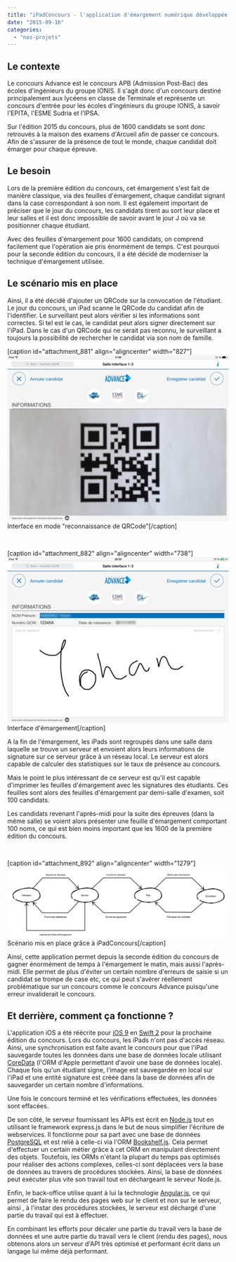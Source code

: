 ```yaml
---
title: "iPadConcours - l'application d'émargement numérique développée par 3IE"
date: "2015-09-16"
categories: 
  - "nos-projets"
---
```


## Le contexte

Le concours Advance est le concours APB (Admission Post-Bac) des écoles d'ingénieurs du groupe IONIS. Il s'agit donc d'un concours destiné principalement aux lycéens en classe de Terminale et représente un concours d'entrée pour les écoles d'ingénieurs du groupe IONIS, à savoir l'EPITA, l'ESME Sudria et l'IPSA.

Sur l'édition 2015 du concours, plus de 1600 candidats se sont donc retrouvés à la maison des examens d'Arcueil afin de passer ce concours. Afin de s'assurer de la présence de tout le monde, chaque candidat doit émarger pour chaque épreuve.

## Le besoin

Lors de la première édition du concours, cet émargement s'est fait de manière classique, via des feuilles d'émargement, chaque candidat signant dans la case correspondant à son nom. Il est également important de préciser que le jour du concours, les candidats tirent au sort leur place et leur salles et il est donc impossible de savoir avant le jour J où va se positionner chaque étudiant.

Avec des feuilles d'émargement pour 1600 candidats, on comprend facilement que l'opération aie pris énormément de temps. C'est pourquoi pour la seconde édition du concours, il a été décidé de moderniser la technique d'émargement utilisée.

## Le scénario mis en place

Ainsi, il a été décidé d'ajouter un QRCode sur la convocation de l'étudiant. Le jour du concours, un iPad scanne le QRCode du candidat afin de l'identifier. Le surveillant peut alors vérifier si les informations sont correctes. Si tel est le cas, le candidat peut alors signer directement sur l'iPad. Dans le cas d'un QRCode qui ne serait pas reconnu, le surveillant a toujours la possibilité de rechercher le candidat via son nom de famille.

\[caption id="attachment\_881" align="aligncenter" width="827"\][![IMG_0083 - copie](/assets/images/IMG_0083-copie.jpg)](https://blog.3ie.fr/wp-content/uploads/2015/09/IMG_0083-copie.jpg) Interface en mode "reconnaissance de QRCode"\[/caption\]

 

\[caption id="attachment\_882" align="aligncenter" width="738"\][![IMG_0081 - copie](/assets/images/IMG_0081-copie.png)](https://blog.3ie.fr/wp-content/uploads/2015/09/IMG_0081-copie.png) Interface d'émargement\[/caption\]

A la fin de l'émargement, les iPads sont regroupés dans une salle dans laquelle se trouve un serveur et envoient alors leurs informations de signature sur ce serveur grâce à un réseau local. Le serveur est alors capable de calculer des statistiques sur le taux de présence au concours.

Mais le point le plus intéressant de ce serveur est qu'il est capable d'imprimer les feuilles d'émargement avec les signatures des étudiants. Ces feuilles sont alors des feuilles d'émargement par demi-salle d'examen, soit 100 candidats.

Les candidats revenant l'après-midi pour la suite des épreuves (dans la même salle) se voient alors présenter une feuille d'émargement comportant 100 noms, ce qui est bien moins important que les 1600 de la première édition du concours.

 

\[caption id="attachment\_892" align="aligncenter" width="1279"\][![Scenario iPadConcours](/assets/images/Scenario-iPadConcours1.png)](https://blog.3ie.fr/wp-content/uploads/2015/09/Scenario-iPadConcours1.png) Scénario mis en place grâce à iPadConcours\[/caption\]

Ainsi, cette application permet depuis la seconde édition du concours de gagner énormément de temps à l'émargement le matin, mais aussi l'après-midi. Elle permet de plus d'éviter un certain nombre d'erreurs de saisie si un candidat se trompe de case etc, ce qui peut s'avérer réellement problématique sur un concours comme le concours Advance puisqu'une erreur invaliderait le concours.

## Et derrière, comment ça fonctionne ?

L'application iOS a été réécrite pour [iOS 9](http://www.apple.com/fr/ios/whats-new/) en [Swift 2](https://developer.apple.com/swift/blog/?id=29) pour la prochaine édition du concours. Lors du concours, les iPads n'ont pas d'accès réseau. Ainsi, une synchronisation est faite avant le concours pour que l'iPad sauvegarde toutes les données dans une base de données locale utilisant [CoreData](https://developer.apple.com/library/mac/documentation/Cocoa/Conceptual/CoreData/cdProgrammingGuide.html) (l'ORM d'Apple permettant d'avoir une base de données locale). Chaque fois qu'un étudiant signe, l'image est sauvegardée en local sur l'iPad et une entité signature est créée dans la base de données afin de sauvegarder un certain nombre d'informations.

Une fois le concours terminé et les vérifications effectuées, les données sont effacées.

De son côté, le serveur fournissant les APIs est écrit en [Node.js](https://nodejs.org) tout en utilisant le framework express.js dans le but de nous simplifier l'écriture de webservices. Il fonctionne pour sa part avec une base de données [PostgreSQL](http://www.postgresql.org) et est relié à celle-ci via l'ORM [Bookshelf.js](http://bookshelfjs.org). Cela permet d'effectuer un certain métier grâce à cet ORM en manipulant directement des objets. Toutefois, les ORMs n'étant la plupart du temps pas optimisés pour réaliser des actions complexes, celles-ci sont déplacées vers la base de données au travers de procédures stockées. Ainsi, la base de données peut exécuter plus vite son travail tout en déchargeant le serveur Node.js.

Enfin, le back-office utilise quant à lui la technologie [Angular.js](https://angularjs.org), ce qui permet de faire le rendu des pages web sur le client et non sur le serveur, ainsi , à l'instar des procédures stockées, le serveur est déchargé d'une partie du travail qui est à effectuer.

En combinant les efforts pour décaler une partie du travail vers la base de données et une autre partie du travail vers le client (rendu des pages), nous obtenons alors un serveur d'API très optimisé et performant écrit dans un langage lui même déjà performant.
